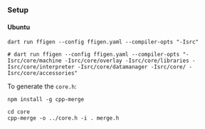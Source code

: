 ### Setup

#### Ubuntu

    dart run ffigen --config ffigen.yaml --compiler-opts "-Isrc"

    # dart run ffigen --config ffigen.yaml --compiler-opts "-Isrc/core/machine -Isrc/core/overlay -Isrc/core/libraries -Isrc/core/interpreter -Isrc/core/datamanager -Isrc/core/ -Isrc/core/accessories"

To generate the `core.h`:

    npm install -g cpp-merge

    cd core
    cpp-merge -o ../core.h -i . merge.h
